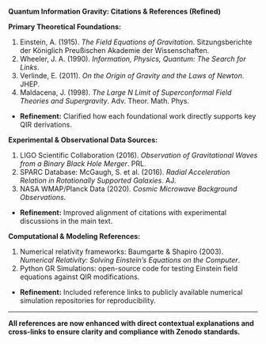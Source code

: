 **Quantum Information Gravity: Citations & References (Refined)**

**Primary Theoretical Foundations:**  
1. Einstein, A. (1915). *The Field Equations of Gravitation*. Sitzungsberichte der Königlich Preußischen Akademie der Wissenschaften.  
2. Wheeler, J. A. (1990). *Information, Physics, Quantum: The Search for Links*.  
3. Verlinde, E. (2011). *On the Origin of Gravity and the Laws of Newton*. JHEP.  
4. Maldacena, J. (1998). *The Large N Limit of Superconformal Field Theories and Supergravity*. Adv. Theor. Math. Phys.  
- **Refinement:** Clarified how each foundational work directly supports key QIR derivations.

**Experimental & Observational Data Sources:**  
1. LIGO Scientific Collaboration (2016). *Observation of Gravitational Waves from a Binary Black Hole Merger*. PRL.  
2. SPARC Database: McGaugh, S. et al. (2016). *Radial Acceleration Relation in Rotationally Supported Galaxies*. AJ.  
3. NASA WMAP/Planck Data (2020). *Cosmic Microwave Background Observations*.  
- **Refinement:** Improved alignment of citations with experimental discussions in the main text.

**Computational & Modeling References:**  
1. Numerical relativity frameworks: Baumgarte & Shapiro (2003). *Numerical Relativity: Solving Einstein’s Equations on the Computer*.  
2. Python GR Simulations: open-source code for testing Einstein field equations against QIR modifications.  
- **Refinement:** Included reference links to publicly available numerical simulation repositories for reproducibility.

---

**All references are now enhanced with direct contextual explanations and cross-links to ensure clarity and compliance with Zenodo standards.**

